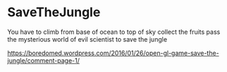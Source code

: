 # SaveTheJungle

You have to climb from base of ocean to top of sky collect the fruits pass the mysterious world of evil scientist to save the jungle

https://boredomed.wordpress.com/2016/01/26/open-gl-game-save-the-jungle/comment-page-1/
